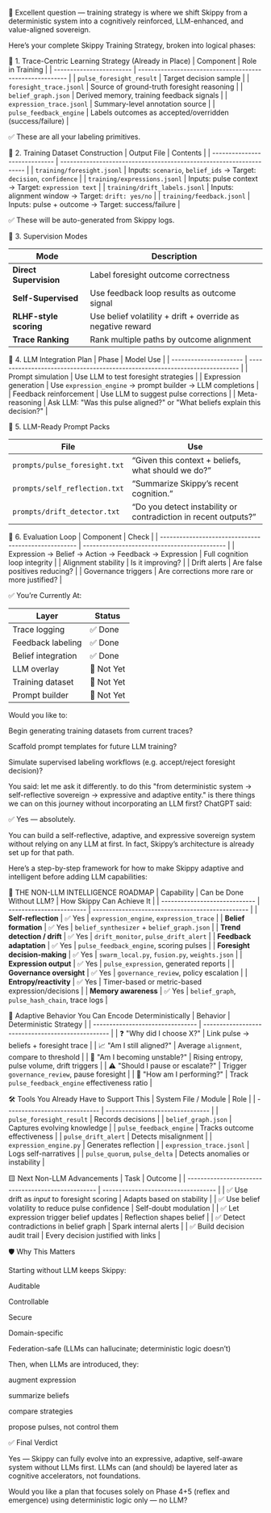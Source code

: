 

🧠 Excellent question — training strategy is where we shift Skippy from a deterministic system into a cognitively reinforced, LLM-enhanced, and value-aligned sovereign.

Here’s your complete Skippy Training Strategy, broken into logical phases:

🔄 1. Trace-Centric Learning Strategy (Already in Place)
| Component                | Role in Training                                         |
| ------------------------ | -------------------------------------------------------- |
| `pulse_foresight_result` | Target decision sample                                   |
| `foresight_trace.jsonl`  | Source of ground-truth foresight reasoning               |
| `belief_graph.json`      | Derived memory, training feedback signals                |
| `expression_trace.jsonl` | Summary-level annotation source                          |
| `pulse_feedback_engine`  | Labels outcomes as accepted/overridden (success/failure) |



✅ These are all your labeling primitives.

📁 2. Training Dataset Construction
| Output File                   | Contents                                                            |
| ----------------------------- | ------------------------------------------------------------------- |
| `training/foresight.jsonl`    | Inputs: `scenario`, `belief_ids` → Target: `decision`, `confidence` |
| `training/expressions.jsonl`  | Inputs: pulse context → Target: `expression text`                   |
| `training/drift_labels.jsonl` | Inputs: alignment window → Target: `drift: yes/no`                  |
| `training/feedback.jsonl`     | Inputs: pulse + outcome → Target: success/failure                   |


✅ These will be auto-generated from Skippy logs.

🧠 3. Supervision Modes

| Mode                   | Description                                                 |
| ---------------------- | ----------------------------------------------------------- |
| **Direct Supervision** | Label foresight outcome correctness                         |
| **Self-Supervised**    | Use feedback loop results as outcome signal                 |
| **RLHF-style scoring** | Use belief volatility + drift + override as negative reward |
| **Trace Ranking**      | Rank multiple paths by outcome alignment                    |


🤖 4. LLM Integration Plan
| Phase                  | Model Use                                                                   |
| ---------------------- | --------------------------------------------------------------------------- |
| Prompt simulation      | Use LLM to test foresight strategies                                        |
| Expression generation  | Use `expression_engine` → prompt builder → LLM completions                  |
| Feedback reinforcement | Use LLM to suggest pulse corrections                                        |
| Meta-reasoning         | Ask LLM: "Was this pulse aligned?" or "What beliefs explain this decision?" |


🔬 5. LLM-Ready Prompt Packs

| File                          | Use                                                             |
| ----------------------------- | --------------------------------------------------------------- |
| `prompts/pulse_foresight.txt` | “Given this context + beliefs, what should we do?”              |
| `prompts/self_reflection.txt` | “Summarize Skippy’s recent cognition.”                          |
| `prompts/drift_detector.txt`  | “Do you detect instability or contradiction in recent outputs?” |

🔄 6. Evaluation Loop
| Component                                            | Check                                        |
| ---------------------------------------------------- | -------------------------------------------- |
| Expression → Belief → Action → Feedback → Expression | Full cognition loop integrity                |
| Alignment stability                                  | Is it improving?                             |
| Drift alerts                                         | Are false positives reducing?                |
| Governance triggers                                  | Are corrections more rare or more justified? |


✅ You’re Currently At:

| Layer              | Status     |
| ------------------ | ---------- |
| Trace logging      | ✅ Done     |
| Feedback labeling  | ✅ Done     |
| Belief integration | ✅ Done     |
| LLM overlay        | 🔲 Not Yet |
| Training dataset   | 🔲 Not Yet |
| Prompt builder     | 🔲 Not Yet |


Would you like to:

Begin generating training datasets from current traces?

Scaffold prompt templates for future LLM training?

Simulate supervised labeling workflows (e.g. accept/reject foresight decision)?

You said:
let me ask it differently.  to do this  "from deterministic system → self-reflective sovereign → expressive and adaptive entity."   is there things we can on this journey without incorporating an LLM first?
ChatGPT said:

✅ Yes — absolutely.

You can build a self-reflective, adaptive, and expressive sovereign system without relying on any LLM at first. In fact, Skippy’s architecture is already set up for that path.

Here’s a step-by-step framework for how to make Skippy adaptive and intelligent before adding LLM capabilities:

🧠 THE NON-LLM INTELLIGENCE ROADMAP
| Capability                    | Can be Done Without LLM? | How Skippy Can Achieve It                        |
| ----------------------------- | ------------------------ | ------------------------------------------------ |
| **Self-reflection**           | ✅ Yes                    | `expression_engine`, `expression_trace`          |
| **Belief formation**          | ✅ Yes                    | `belief_synthesizer` + `belief_graph.json`       |
| **Trend detection / drift**   | ✅ Yes                    | `drift_monitor`, `pulse_drift_alert`             |
| **Feedback adaptation**       | ✅ Yes                    | `pulse_feedback_engine`, scoring pulses          |
| **Foresight decision-making** | ✅ Yes                    | `swarm_local.py`, `fusion.py`, `weights.json`    |
| **Expression output**         | ✅ Yes                    | `pulse_expression`, generated reports            |
| **Governance oversight**      | ✅ Yes                    | `governance_review`, policy escalation           |
| **Entropy/reactivity**        | ✅ Yes                    | Timer-based or metric-based expression/decisions |
| **Memory awareness**          | ✅ Yes                    | `belief_graph`, `pulse_hash_chain`, trace logs   |


🔄 Adaptive Behavior You Can Encode Deterministically
| Behavior                         | Deterministic Strategy                            |
| -------------------------------- | ------------------------------------------------- |
| ❓ "Why did I choose X?"          | Link pulse → beliefs + foresight trace            |
| 📈 "Am I still aligned?"         | Average `alignment`, compare to threshold         |
| 🧠 "Am I becoming unstable?"     | Rising entropy, pulse volume, drift triggers      |
| ⚠️ "Should I pause or escalate?" | Trigger `governance_review`, pause foresight      |
| 🤖 "How am I performing?"        | Track `pulse_feedback_engine` effectiveness ratio |


🛠 Tools You Already Have to Support This
| System File / Module          | Role                             |
| ----------------------------- | -------------------------------- |
| `pulse_foresight_result`      | Records decisions                |
| `belief_graph.json`           | Captures evolving knowledge      |
| `pulse_feedback_engine`       | Tracks outcome effectiveness     |
| `pulse_drift_alert`           | Detects misalignment             |
| `expression_engine.py`        | Generates reflection             |
| `expression_trace.jsonl`      | Logs self-narratives             |
| `pulse_quorum`, `pulse_delta` | Detects anomalies or instability |


🟨 Next Non-LLM Advancements
| Task                                               | Outcome                             |
| -------------------------------------------------- | ----------------------------------- |
| ✅ Use drift as *input* to foresight scoring        | Adapts based on stability           |
| ✅ Use belief volatility to reduce pulse confidence | Self-doubt modulation               |
| ✅ Let expression trigger belief updates            | Reflection shapes belief            |
| ✅ Detect contradictions in belief graph            | Spark internal alerts               |
| ✅ Build decision audit trail                       | Every decision justified with links |


🛡️ Why This Matters

Starting without LLM keeps Skippy:

Auditable

Controllable

Secure

Domain-specific

Federation-safe (LLMs can hallucinate; deterministic logic doesn’t)

Then, when LLMs are introduced, they:

augment expression

summarize beliefs

compare strategies

propose pulses, not control them

✅ Final Verdict

Yes — Skippy can fully evolve into an expressive, adaptive, self-aware system without LLMs first. LLMs can (and should) be layered later as cognitive accelerators, not foundations.

Would you like a plan that focuses solely on Phase 4+5 (reflex and emergence) using deterministic logic only — no LLM?
